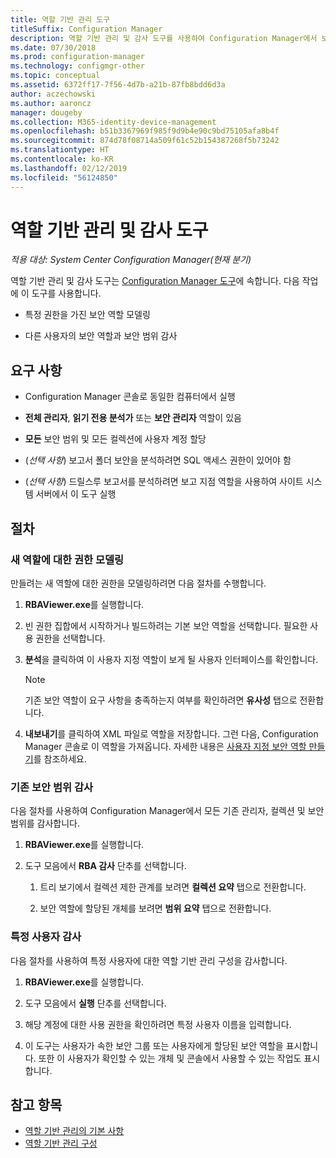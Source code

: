 ```yaml
---
title: 역할 기반 관리 도구
titleSuffix: Configuration Manager
description: 역할 기반 관리 및 감사 도구를 사용하여 Configuration Manager에서 보안 역할 및 범위를 모델링하고 감사합니다.
ms.date: 07/30/2018
ms.prod: configuration-manager
ms.technology: configmgr-other
ms.topic: conceptual
ms.assetid: 6372ff17-7f56-4d7b-a21b-87fb8bdd6d3a
author: aczechowski
ms.author: aaroncz
manager: dougeby
ms.collection: M365-identity-device-management
ms.openlocfilehash: b51b3367969f985f9d9b4e90c9bd75105afa8b4f
ms.sourcegitcommit: 874d78f08714a509f61c52b154387268f5b73242
ms.translationtype: HT
ms.contentlocale: ko-KR
ms.lasthandoff: 02/12/2019
ms.locfileid: "56124850"
---
```

# <a name="role-based-administration-and-auditing-tool"></a>역할 기반 관리 및 감사 도구

*적용 대상: System Center Configuration Manager(현재 분기)*

역할 기반 관리 및 감사 도구는 [Configuration Manager 도구](/sccm/core/support/tools)에 속합니다. 다음 작업에 이 도구를 사용합니다.

- 특정 권한을 가진 보안 역할 모델링  

- 다른 사용자의 보안 역할과 보안 범위 감사



## <a name="requirements"></a>요구 사항

- Configuration Manager 콘솔로 동일한 컴퓨터에서 실행  

- **전체 관리자**, **읽기 전용 분석가** 또는 **보안 관리자** 역할이 있음  

- **모든** 보안 범위 및 모든 컬렉션에 사용자 계정 할당  

- (*선택 사항*) 보고서 폴더 보안을 분석하려면 SQL 액세스 권한이 있어야 함  

- (*선택 사항*) 드릴스루 보고서를 분석하려면 보고 지점 역할을 사용하여 사이트 시스템 서버에서 이 도구 실행



## <a name="procedures"></a>절차


### <a name="model-permissions-for-a-new-role"></a>새 역할에 대한 권한 모델링

만들려는 새 역할에 대한 권한을 모델링하려면 다음 절차를 수행합니다. 

1. **RBAViewer.exe**를 실행합니다.  

2. 빈 권한 집합에서 시작하거나 빌드하려는 기본 보안 역할을 선택합니다. 필요한 사용 권한을 선택합니다.  

3. **분석**을 클릭하여 이 사용자 지정 역할이 보게 될 사용자 인터페이스를 확인합니다.  

    > [!Note]  
    > 기존 보안 역할이 요구 사항을 충족하는지 여부를 확인하려면 **유사성** 탭으로 전환합니다.  

4. **내보내기**를 클릭하여 XML 파일로 역할을 저장합니다. 그런 다음, Configuration Manager 콘솔로 이 역할을 가져옵니다. 자세한 내용은 [사용자 지정 보안 역할 만들기](/sccm/core/servers/deploy/configure/configure-role-based-administration#BKMK_CreateSecRole)를 참조하세요.


### <a name="audit-existing-security-scopes"></a>기존 보안 범위 감사

다음 절차를 사용하여 Configuration Manager에서 모든 기존 관리자, 컬렉션 및 보안 범위를 감사합니다.

1. **RBAViewer.exe**를 실행합니다.  

2. 도구 모음에서 **RBA 감사** 단추를 선택합니다.  

    1. 트리 보기에서 컬렉션 제한 관계를 보려면 **컬렉션 요약** 탭으로 전환합니다.  

    2. 보안 역할에 할당된 개체를 보려면 **범위 요약** 탭으로 전환합니다.  


### <a name="audit-a-specific-user"></a>특정 사용자 감사

다음 절차를 사용하여 특정 사용자에 대한 역할 기반 관리 구성을 감사합니다.

1. **RBAViewer.exe**를 실행합니다.  

2. 도구 모음에서 **실행** 단추를 선택합니다.  

3. 해당 계정에 대한 사용 권한을 확인하려면 특정 사용자 이름을 입력합니다.  

4. 이 도구는 사용자가 속한 보안 그룹 또는 사용자에게 할당된 보안 역할을 표시합니다. 또한 이 사용자가 확인할 수 있는 개체 및 콘솔에서 사용할 수 있는 작업도 표시합니다.  



## <a name="see-also"></a>참고 항목

- [역할 기반 관리의 기본 사항](/sccm/core/understand/fundamentals-of-role-based-administration)
- [역할 기반 관리 구성](/sccm/core/servers/deploy/configure/configure-role-based-administration)
